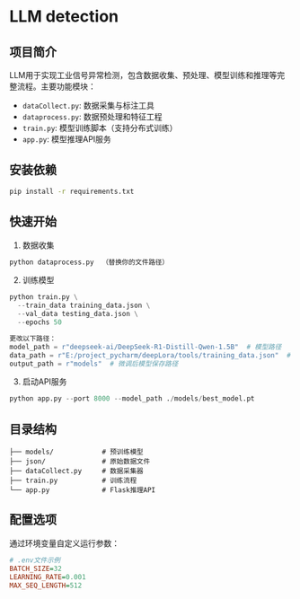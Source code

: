 # LLM detection

## 项目简介
LLM用于实现工业信号异常检测，包含数据收集、预处理、模型训练和推理等完整流程。主要功能模块：
- `dataCollect.py`: 数据采集与标注工具
- `dataprocess.py`: 数据预处理和特征工程
- `train.py`: 模型训练脚本（支持分布式训练）
- `app.py`: 模型推理API服务

## 安装依赖
```bash
pip install -r requirements.txt
```

## 快速开始
1. 数据收集
```python
python dataprocess.py  （替换你的文件路径）
```

2. 训练模型
```python
python train.py \
  --train_data training_data.json \
  --val_data testing_data.json \
  --epochs 50

更改以下路径：
model_path = r"deepseek-ai/DeepSeek-R1-Distill-Qwen-1.5B"  # 模型路径
data_path = r"E:/project_pycharm/deepLora/tools/training_data.json"  # 数据集路径
output_path = r"models"  # 微调后模型保存路径

```

3. 启动API服务
```python
python app.py --port 8000 --model_path ./models/best_model.pt
```

## 目录结构
```
├── models/            # 预训练模型
├── json/              # 原始数据文件
├── dataCollect.py     # 数据采集器
├── train.py           # 训练流程
└── app.py             # Flask推理API
```

## 配置选项
通过环境变量自定义运行参数：
```ini
# .env文件示例
BATCH_SIZE=32
LEARNING_RATE=0.001
MAX_SEQ_LENGTH=512
```
